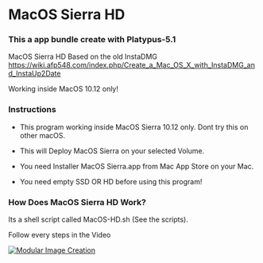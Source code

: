 # MacOS Sierra HD

### This a app bundle create with Platypus-5.1
MacOS Sierra HD Based on the old InstaDMG
https://wiki.afp548.com/index.php/Create_a_Mac_OS_X_with_InstaDMG_and_InstaUp2Date
 
Working inside MacOS 10.12 only!  


### Instructions
- This program working inside MacOS Sierra 10.12 only. Dont try this on other macOS.

- This will Deploy MacOS Sierra on your selected Volume.

- You need Installer MacOS Sierra.app from Mac App Store on your Mac.

- You need empty SSD OR HD before using this program!

  
### How Does MacOS Sierra HD Work?
Its a shell script called MacOS-HD.sh (See the scripts).

Follow every steps in the Video

[![Modular Image Creation](http://i35.servimg.com/u/f35/18/50/18/69/icon-511.png)](https://www.youtube.com/watch?v=MaI7jdx1pnI)